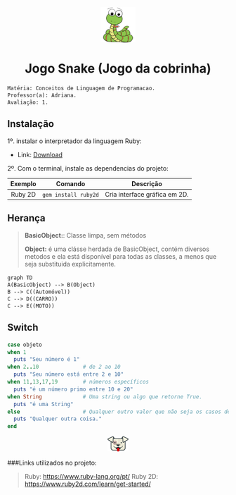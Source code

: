 <div align="center">
  <img src="https://github.com/pedrowarlock/TrabAv1-Ruby/blob/master/imgs/SnakeLogo.png?raw=true" width="80px" height="80px"/>

# Jogo Snake (Jogo da cobrinha) 
</div>

``` 
Matéria: Conceitos de Linguagem de Programacao.
Professor(a): Adriana.
Avaliação: 1.
```

## Instalação 

1º. instalar o interpretador da linguagem Ruby:
- Link: [Download](https://www.ruby-lang.org/pt/downloads/)


2º. Com o terminal, instale as dependencias do projeto:

Exemplo     | Comando            | Descrição
:---------: | :------:           |:---------:
Ruby 2D     | `gem install ruby2d` | Cria interface gráfica em 2D.






## Herança

> **BasicObject:**: Classe limpa, sem métodos
>
>
> **Object:** é uma clásse herdada de BasicObject, contém diversos metodos e ela está disponível para todas as classes, a menos que seja substituida explicitamente.


```mermaid
graph TD
A(BasicObject) --> B(Object) 
B --> C((Automóvel))
C --> D((CARRO))
C --> E((MOTO))

```

## Switch
```ruby
case objeto
when 1
  puts "Seu número é 1"
when 2..10              # de 2 ao 10
  puts "Seu número está entre 2 e 10"
when 11,13,17,19        # números específicos
  puts "é um número primo entre 10 e 20"
when String             # Uma string ou algo que retorne True.
  puts "é uma String"   
else                    # Qualquer outro valor que não seja os casos de cima
  puts "Qualquer outra coisa."
end
```

<div align="center">
<img src="https://github.com/pedrowarlock/TrabAv1-Ruby/blob/master/imgs/eddie.png?raw=true"/>
</div>


###Links utilizados no projeto:

>Ruby: https://www.ruby-lang.org/pt/
>Ruby 2D: https://www.ruby2d.com/learn/get-started/
